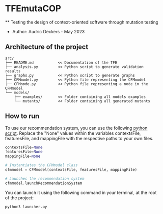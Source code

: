 # TFEmutaCOP
** Testing the design of context-oriented software through mutation testing
* Author: Audric Deckers - May 2023

## Architecture of the project
``` text
src/ 
├── README.md           << Documentation of the TFE
├── analysis.py         << Python script to generate validation results
├── graphs.py           << Python script to generate graphs 
├── CFMmodel.py         << Python file representing the CFMmodel
├── CFMnode.py          << Python file representing a node in the CFMmodel
└── models/
    ├── examples/       << Folder containing all models examples   
    └── mutants/        << Folder containing all generated mutants
```

## How to run
To use our recommendation system, you can use the following [python script](/launcher.py).
Replace the "None" values within the variables contextsFile, featuresFile, and mappingFile with the respective paths to your own files.
```python
contextsFile=None
featuresFile=None
mappingFile=None

# Instantiates the CFMmodel class
cfmmodel = CFMmodel(contextsFile, featuresFile, mappingFile)

# Launches the recommendation system
cfmmodel.launchRecommendationSystem
```

You can launch it using the following command in your terminal, at the root of the project:
```bash
python3 launcher.py
```